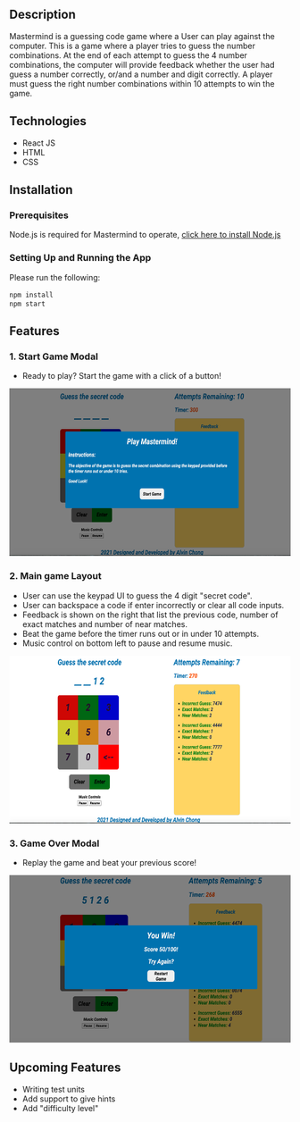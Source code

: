 ## Description
Mastermind is a guessing code game where a User can play against the computer. This is a game where a player tries to guess the number combinations. At the end of each attempt to guess the 4 number combinations, the computer will provide feedback whether the user had guess a number correctly, or/and a number and digit correctly. A player must guess the right number combinations within 10 attempts to win the game.

## Technologies
* React JS
* HTML
* CSS

## Installation

### Prerequisites
Node.js is required for Mastermind to operate, [click here to install Node.js](https://nodejs.dev/learn/how-to-install-nodejs)

### Setting Up and Running the App
Please run the following:

```
npm install
npm start
```

## Features
### 1. Start Game Modal
  * Ready to play? Start the game with a click of a button!
<img src="./public/images/start_game.png" height="300" >

### 2. Main game Layout
  * User can use the keypad UI to guess the 4 digit "secret code".
  * User can backspace a code if enter incorrectly or clear all code inputs.
  * Feedback is shown on the right that list the previous code, number of exact matches and number of near matches.
  * Beat the game before the timer runs out or in under 10 attempts. 
  * Music control on bottom left to pause and resume music.
<img src="./public/images/game.png" height="300" >

### 3. Game Over Modal
  * Replay the game and beat your previous score!
<img src="./public/images/end_game.png" height="300" >

## Upcoming Features
* Writing test units
* Add support to give hints
* Add "difficulty level"
